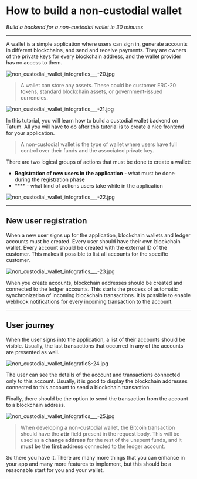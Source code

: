 # How to build a non-custodial wallet

*Build a backend for a non-custodial wallet in 30 minutes*

---

A wallet is a simple application where users can sign in, generate accounts in different blockchains, and send and receive payments. They are owners of the private keys for every blockchain address, and the wallet provider has no access to them.

![non_custodial_wallet_infografics___-20.jpg](https://stoplight.io/api/v1/projects/cHJqOjExNjE5Mw/images/THdyQVqdQI0)

<!-- theme: info -->
> A wallet can store any assets. These could be customer ERC-20 tokens, standard blockchain assets, or government-issued currencies.

![non_custodial_wallet_infografics___-21.jpg](https://stoplight.io/api/v1/projects/cHJqOjExNjE5Mw/images/i3xHOEFaHYc)

In this tutorial, you will learn how to build a custodial wallet backend on Tatum. All you will have to do after this tutorial is to create a nice frontend for your application.

<!-- theme: info -->
> A non-custodial wallet is the type of wallet where users have full control over their funds and the associated private key.

There are two logical groups of actions that must be done to create a wallet:
- **Registration of new users in the application** - what must be done during the registration phase
- **** - what kind of actions users take while in the application

![non_custodial_wallet_infografics___-22.jpg](https://stoplight.io/api/v1/projects/cHJqOjExNjE5Mw/images/3BQCcEwJpBg)

---

## New user registration

When a new user signs up for the application, blockchain wallets and ledger accounts must be created. Every user should have their own blockchain wallet. Every account should be created with the external ID of the customer. This makes it possible to list all accounts for the specific customer.

![non_custodial_wallet_infografics___-23.jpg](https://stoplight.io/api/v1/projects/cHJqOjExNjE5Mw/images/qVO5r2rjAwE)

When you create accounts, blockchain addresses should be created and connected to the ledger accounts. This starts the process of automatic synchronization of incoming blockchain transactions. It is possible to enable webhook notifications for every incoming transaction to the account.

---

## User journey

When the user signs into the application, a list of their accounts should be visible. Usually, the last transactions that occurred in any of the accounts are presented as well.

![non_custodial_wallet_infograficS-24.jpg](https://stoplight.io/api/v1/projects/cHJqOjExNjE5Mw/images/Q1VwnariEFQ)

The user can see the details of the account and transactions connected only to this account. Usually, it is good to display the blockchain addresses connected to this account to send a blockchain transaction.

Finally, there should be the option to send the transaction from the account to a blockchain address.

![non_custodial_wallet_infografics___-25.jpg](https://stoplight.io/api/v1/projects/cHJqOjExNjE5Mw/images/cvBtehCERFQ)


<!-- theme: info -->
> When developing a non-custodial wallet, the Bitcoin transaction should have the **attr** field present in the request body. This will be used as **a change address** for the rest of the unspent funds, and it **must be the first address** connected to the ledger account.

So there you have it. There are many more things that you can enhance in your app and many more features to implement, but this should be a reasonable start for you and your wallet.









































































































